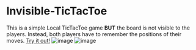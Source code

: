 # Invisible-TicTacToe

This is a simple Local TicTacToe game **BUT** the board is not visible to the players. Instead, both players have to remember the positions of their moves.
[Try it out!](https://raihansnh.github.io/Invisible-TicTacToe/)
![image](https://github.com/RaihanSnh/Invisible-TicTacToe/assets/101300885/1e95bd40-fa25-437f-af37-87be1ca3f885)
![image](https://github.com/RaihanSnh/Invisible-TicTacToe/assets/101300885/f2fab5fe-18ec-4eb4-9477-cc3b36c36114)
